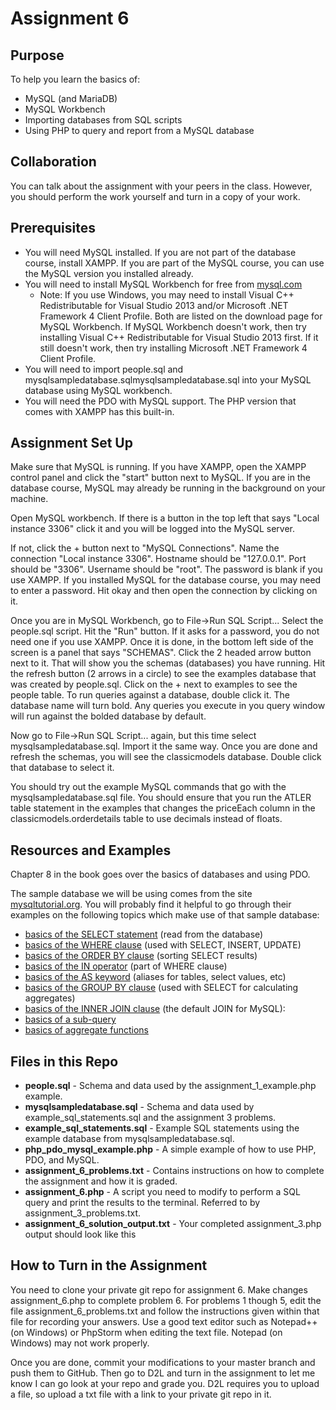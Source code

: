 Assignment 6
============

Purpose
-------
To help you learn the basics of:
* MySQL (and MariaDB)
* MySQL Workbench
* Importing databases from SQL scripts
* Using PHP to query and report from a MySQL database

Collaboration
-------------
You can talk about the assignment with your peers in the class.  However, you should perform the work yourself and turn in a copy of your work.

Prerequisites
-------------
* You will need MySQL installed.  If you are not part of the database course, install XAMPP.  If you are part of the MySQL course, you can use the MySQL version you installed already.
* You will need to install MySQL Workbench for free from [mysql.com](https://www.mysql.com/products/workbench/)
  - Note: If you use Windows, you may need to install Visual C++ Redistributable for Visual Studio 2013 and/or Microsoft .NET Framework 4 Client Profile.  Both are listed on the download page for MySQL Workbench.  If MySQL Workbench doesn't work, then try installing Visual C++ Redistributable for Visual Studio 2013 first.  If it still doesn't work, then try installing Microsoft .NET Framework 4 Client Profile.
* You will need to import people.sql and mysqlsampledatabase.sqlmysqlsampledatabase.sql into your MySQL database using MySQL workbench.
* You will need the PDO with MySQL support.  The PHP version that comes with XAMPP has this built-in.

Assignment Set Up
-----------------
Make sure that MySQL is running.  If you have XAMPP, open the XAMPP control panel and click the "start" button next to MySQL.  If you are in the database course, MySQL may already be running in the background on your machine.

Open MySQL workbench.  If there is a button in the top left that says "Local instance 3306" click it and you will be logged into the MySQL server.

If not, click the + button next to "MySQL Connections".  Name the connection "Local instance 3306".  Hostname should be "127.0.0.1".  Port should be "3306".  Username should be "root".  The password is blank if you use XAMPP.  If you installed MySQL for the database course, you may need to enter a password.  Hit okay and then open the connection by clicking on it.

Once you are in MySQL Workbench, go to File->Run SQL Script...  Select the people.sql script.  Hit the "Run" button.  If it asks for a password, you do not need one if you use XAMPP. Once it is done, in the bottom left side of the screen is a panel that says "SCHEMAS".  Click the 2 headed arrow button next to it.  That will show you the schemas (databases) you have running.  Hit the refresh button (2 arrows in a circle) to see the examples database that was created by people.sql.  Click on the + next to examples to see the people table.  To run queries against a database, double click it.  The database name will turn bold.  Any queries you execute in you query window will run against the bolded database by default.

Now go to File->Run SQL Script... again, but this time select mysqlsampledatabase.sql.  Import it the same way.  Once you are done and refresh the schemas, you will see the classicmodels database.  Double click that database to select it.

You should try out the example MySQL commands that go with the mysqlsampledatabase.sql file.  You should ensure that you run the ATLER table statement in the examples that changes the priceEach column in the classicmodels.orderdetails table to use decimals instead of floats.

Resources and Examples
----------------------
Chapter 8 in the book goes over the basics of databases and using PDO.

The sample database we will be using comes from the site [mysqltutorial.org](http://www.mysqltutorial.org/).  You will probably find it helpful to go through their examples on the following topics which make use of that sample database:
* [basics of the SELECT statement](http://www.mysqltutorial.org/mysql-select-statement-query-data.aspx) (read from the database)
* [basics of the WHERE clause](http://www.mysqltutorial.org/mysql-where/) (used with SELECT, INSERT, UPDATE)
* [basics of the ORDER BY clause](http://www.mysqltutorial.org/mysql-order-by/) (sorting SELECT results)
* [basics of the IN operator](http://www.mysqltutorial.org/sql-in.aspx) (part of WHERE clause)
* [basics of the AS keyword](http://www.mysqltutorial.org/mysql-alias/) (aliases for tables, select values, etc)
* [basics of the GROUP BY clause](http://www.mysqltutorial.org/mysql-group-by.aspx) (used with SELECT for calculating aggregates)
* [basics of the INNER JOIN clause](http://www.mysqltutorial.org/mysql-inner-join.aspx) (the default JOIN for MySQL):
* [basics of a sub-query](http://www.mysqltutorial.org/mysql-subquery/)
* [basics of aggregate functions](http://www.mysqltutorial.org/mysql-aggregate-functions.aspx)

Files in this Repo
------------------
* **people.sql** - Schema and data used by the assignment_1_example.php example.
* **mysqlsampledatabase.sql** - Schema and data used by example_sql_statements.sql and the assignment 3 problems.
* **example_sql_statements.sql** - Example SQL statements using the example database from mysqlsampledatabase.sql.
* **php_pdo_mysql_example.php** - A simple example of how to use PHP, PDO, and MySQL.
* **assignment_6_problems.txt** - Contains instructions on how to complete the assignment and how it is graded.
* **assignment_6.php** - A script you need to modify to perform a SQL query and print the results to the terminal.  Referred to by assignment_3_problems.txt.
* **assignment_6_solution_output.txt** - Your completed assignment_3.php output should look like this

How to Turn in the Assignment
-----------------------------
You need to clone your private git repo for assignment 6.  Make changes assignment_6.php to complete problem 6.  For problems 1 though 5, edit the file assignment_6_problems.txt and follow the instructions given within that file for recording your answers.  Use a good text editor such as Notepad++ (on Windows) or PhpStorm when editing the text file.  Notepad (on Windows) may not work properly.

Once you are done, commit your modifications to your master branch and push them to GitHub.  Then go to D2L and turn in the assignment to let me know I can go look at your repo and grade you.  D2L requires you to upload a file, so upload a txt file with a link to your private git repo in it.
